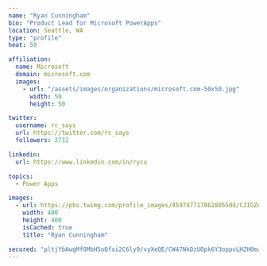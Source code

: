 ```yaml
---
name: "Ryan Cunningham"
bio: "Product Lead for Microsoft PowerApps"
location: Seattle, WA
type: "profile"
heat: 50

affiliation:
  name: Microsoft
  domain: microsoft.com
  images:
    - url: "/assets/images/organizations/microsoft.com-50x50.jpg"
      width: 50
      height: 50

twitter:
  username: rc_says
  url: https://twitter.com/rc_says
  followers: 2712

linkedin:
  url: https://www.linkedin.com/in/rycu

topics:
  - Power Apps

images:
  - url: https://pbs.twimg.com/profile_images/459747717862805504/CJIGZejd_400x400.png
    width: 400
    height: 400
    isCached: true
    title: "Ryan Cunningham"

secured: "pltjYbAwgMfOMbH5oQfxi2C6ly9/vyXeQE/CW47NkDzUOpk6Y3oppvLHZH0maMiO3iqRZ9Ou6SlFWHvw0iEbYnxs9VJEORwki43BzqgZSwi9cBcVtSPlX1ZA+Wi/1Nj3PvavCOlureOFJZK5YomV+cFSPeZbeYVR9rKylXyLe8yo0Bs/WOAB4mzR+BRS2KY0MaBevCTsCq3NMrI4AqyFJ4W9yM6EyaL72mCG6BoN8Ad4ao9kcuAiKEABn1ZRKAcp95ol8v0aEj+o0OpvMCwSuN+RoUqqtAi9/RORk+GLbtCWyTILcS/a/yI1Z1VmDA11tvImRbcQoOc++COAgKr+OevqXR8WpL61rXpn0b3GloUWNrf6MS+xXtaeTMQ7z/c+S9YwWoGpqGlnJ931bngGfrv+FSgbwZA9Zbrt23dd+zY=;ks9wb2UjhixtAOiXfohwog=="
---
```


